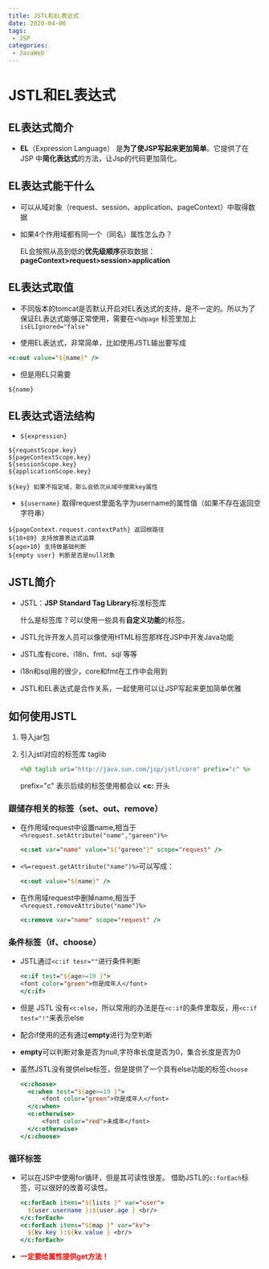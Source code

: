 ```yaml
---
title: JSTL和EL表达式
date: 2020-04-06
tags: 
 - JSP
categories:
 - JavaWeb
---
```


# JSTL和EL表达式

## EL表达式简介

- **EL**（Expression Language） 是**为了使JSP写起来更加简单**。它提供了在 JSP 中**简化表达式**的方法，让Jsp的代码更加简化。

## EL表达式能干什么

- 可以从域对象（request、session、application、pageContext）中取得数据

- 如果4个作用域都有同一个（同名）属性怎么办？

  EL会按照从高到低的**优先级顺序**获取数据： **pageContext>request>session>application**

## EL表达式取值

- 不同版本的tomcat是否默认开启对EL表达式的支持，是不一定的。所以为了保证EL表达式能够正常使用，需要在`<%@page` 标签里加上`isELIgnored="false"`

- 使用EL表达式，非常简单，比如使用JSTL输出要写成

``` jsp
<c:out value="${name}" /> 
```

- 但是用EL只需要

```
${name}
```

## EL表达式语法结构

- `${expression}`
```
${requestScope.key}
${pageContextScope.key}
${sessionScope.key}
${applicationScope.key}

${key} 如果不指定域，那么会依次从域中搜索key属性
```

- `${username}` 取得request里面名字为username的属性值（如果不存在返回空字符串）

```
${pageContext.request.contextPath} 返回根路径
${10+89} 支持放置表达式运算
${age>10} 支持做基础判断
${empty user} 判断是否是null对象
```

## JSTL简介

- JSTL：**JSP Standard Tag Library**标准标签库

  什么是标签库？可以使用一些具有**自定义功能**的标签。


- JSTL允许开发人员可以像使用HTML标签那样在JSP中开发Java功能
- JSTL库有core、i18n、fmt、sql 等等
- i18n和sql用的很少，core和fmt在工作中会用到
- JSTL和EL表达式是合作关系，一起使用可以让JSP写起来更加简单优雅

## 如何使用JSTL

1. 导入jar包

2. 引入jstl对应的标签库 taglib

   ```jsp
   <%@ taglib uri="http://java.sun.com/jsp/jstl/core" prefix="c" %>
   ```

   prefix="c" 表示后续的标签使用都会以 **<c:** 开头
### 跟储存相关的标签（set、out、remove）
- 在作用域request中设置name,相当于`<%request.setAttribute("name","gareen")%>`

  ```jsp
  <c:set var="name" value="${'gareen'}" scope="request" />
  ```

- `<%=request.getAttribute("name")%>`可以写成：

  ```jsp
  <c:out value="${name}" />
  ```

- 在作用域request中删掉name,相当于`<%request.removeAttribute("name")%>`

  ```jsp
  <c:remove var="name" scope="request" />
  ```


### 条件标签（if、choose）

- JSTL通过`<c:if tesr=""`进行条件判断

  ```jsp
  <c:if test="${age>=19 }">
  <font color="green">你是成年人</font>
  </c:if>
  ```

- 但是 JSTL 没有`<c:else`，所以常用的办法是在`<c:if`的条件里取反，用`<c:if test="!"`来表示else

- 配合if使用的还有通过**empty**进行为空判断

- **empty**可以判断对象是否为null,字符串长度是否为0，集合长度是否为0

- 虽然JSTL没有提供else标签，但是提供了一个具有else功能的标签`choose`

  ```jsp
  <c:choose>
  	<c:when test="${age>=19 }">
  		<font color="green">你是成年人</font>
  	</c:when>
  	<c:otherwise>
  		<font color="red">未成年</font>
  	</c:otherwise>
  </c:choose>
  ```

### 循环标签

- 可以在JSP中使用for循环，但是其可读性很差。 借助JSTL的`c:forEach`标签，可以很好的改善可读性。

  ```jsp
  <c:forEach items="${lists }" var="user">
  	${user.username }:${user.age } <br/>
  </c:forEach>
  <c:forEach items="${map }" var="kv">
  	${kv.key }:${kv.value } <br/>
  </c:forEach>
  ```

- <font color="red">**一定要给属性提供get方法！**</font>

